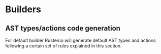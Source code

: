 # Builders


## AST types/actions code generation

For default builder Rustemo will generate default AST types and actions
following a certain set of rules explained in this section.
